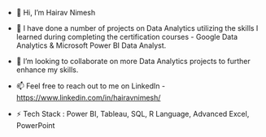 - 👋 Hi, I’m Hairav Nimesh
- 🌱 I have done a number of projects on Data Analytics utilizing the skills I learned during completing the certification courses - Google Data Analytics & Microsoft Power BI Data Analyst.
- 💞️ I’m looking to collaborate on more Data Analytics projects to further enhance my skills.
- 📫 Feel free to reach out to me on LinkedIn - https://www.linkedin.com/in/hairavnimesh/
  
- ⚡ Tech Stack : Power BI, Tableau, SQL, R Language, Advanced Excel, PowerPoint

<!---
Hairav-DataAnalyst/Hairav-DataAnalyst is a ✨ special ✨ repository because its `README.md` (this file) appears on your GitHub profile.
You can click the Preview link to take a look at your changes.
--->
